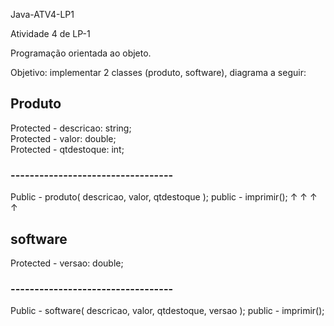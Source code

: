 Java-ATV4-LP1

Atividade 4 de LP-1

Programação orientada ao objeto.

Objetivo:
implementar 2 classes (produto, software), diagrama a seguir:

<h2>Produto</h2>
<p>Protected - descricao: string;<br>
Protected - valor: double;<br>
Protected - qtdestoque: int;</p>
<h3>----------------------------------</h3>
Public - produto( descricao, valor, qtdestoque );
public - imprimir();
        ↑
        ↑
        ↑
        ↑
<h2>software</h2>
Protected - versao: double;
<h3>----------------------------------</h3>
Public - software( descricao, valor, qtdestoque, versao );
public - imprimir();

